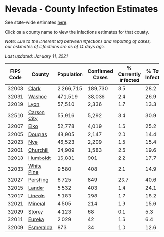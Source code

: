 # Nevada - County Infection Estimates

See state-wide estimates [here](/infections/us-nv).

Click on a county name to view the infections estimates for that county.

*Note: Due to the inherent lag between infections and reporting of cases, our estimates of infections are as of 14 days ago.*

*Last updated: January 11, 2021*

|   FIPS Code |                     County |   Population |   Confirmed Cases |   % Currently Infected |   % Total Infected |
|-------------|----------------------------|--------------|-------------------|------------------------|--------------------|
|       32003 |             [Clark](clark) |    2,266,715 |           189,730 |                    3.5 |               28.2 |
|       32031 |           [Washoe](washoe) |      471,519 |            38,036 |                    2.4 |               26.9 |
|       32019 |               [Lyon](lyon) |       57,510 |             2,336 |                    1.7 |               13.3 |
|       32510 | [Carson City](carson-city) |       55,916 |             5,292 |                    3.4 |               30.9 |
|       32007 |               [Elko](elko) |       52,778 |             4,019 |                    1.6 |               25.2 |
|       32005 |         [Douglas](douglas) |       48,905 |             2,147 |                    2.0 |               14.4 |
|       32023 |                 [Nye](nye) |       46,523 |             2,209 |                    1.5 |               15.4 |
|       32001 |     [Churchill](churchill) |       24,909 |             1,583 |                    2.6 |               19.6 |
|       32013 |       [Humboldt](humboldt) |       16,831 |               901 |                    2.2 |               17.7 |
|       32033 |   [White Pine](white-pine) |        9,580 |               408 |                    2.1 |               14.9 |
|       32027 |       [Pershing](pershing) |        6,725 |               849 |                   23.7 |               40.6 |
|       32015 |           [Lander](lander) |        5,532 |               403 |                    1.4 |               24.1 |
|       32017 |         [Lincoln](lincoln) |        5,183 |               298 |                    1.7 |               18.2 |
|       32021 |         [Mineral](mineral) |        4,505 |               214 |                    1.9 |               15.6 |
|       32029 |           [Storey](storey) |        4,123 |                68 |                    0.1 |                5.3 |
|       32011 |           [Eureka](eureka) |        2,029 |                42 |                    1.6 |                6.4 |
|       32009 |     [Esmeralda](esmeralda) |          873 |                34 |                    1.0 |               12.6 |